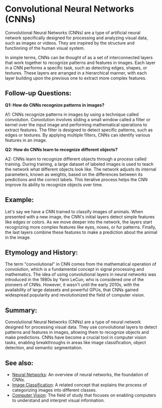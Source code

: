 # Convolutional Neural Networks (CNNs)

Convolutional Neural Networks (CNNs) are a type of artificial neural network
specifically designed for processing and analyzing visual data, such as images
or videos. They are inspired by the structure and functioning of the human
visual system.

In simple terms, CNNs can be thought of as a set of interconnected layers that
work together to recognize patterns and features in images. Each layer in a CNN
performs a specific task, such as detecting edges, shapes, or textures. These
layers are arranged in a hierarchical manner, with each layer building upon the
previous one to extract more complex features.

## Follow-up Questions:

**Q1: How do CNNs recognize patterns in images?**

A1: CNNs recognize patterns in images by using a technique called convolution.
Convolution involves sliding a small window called a filter or kernel over the
input image and performing mathematical operations to extract features. The
filter is designed to detect specific patterns, such as edges or textures. By
applying multiple filters, CNNs can identify various features in an image.

**Q2: How do CNNs learn to recognize different objects?**

A2: CNNs learn to recognize different objects through a process called training.
During training, a large dataset of labeled images is used to teach the network
what different objects look like. The network adjusts its internal parameters,
known as weights, based on the differences between its predictions and the
correct labels. This iterative process helps the CNN improve its ability to
recognize objects over time.

## Example:

Let's say we have a CNN trained to classify images of animals. When presented
with a new image, the CNN's initial layers detect simple features like edges or
colors. As we move deeper into the network, the layers start recognizing more
complex features like eyes, noses, or fur patterns. Finally, the last layers
combine these features to make a prediction about the animal in the image.

## Etymology and History:

The term "convolutional" in CNN comes from the mathematical operation of
convolution, which is a fundamental concept in signal processing and
mathematics. The idea of using convolutional layers in neural networks was
introduced in the 1980s by Yann LeCun, who is considered one of the pioneers of
CNNs. However, it wasn't until the early 2010s, with the availability of large
datasets and powerful GPUs, that CNNs gained widespread popularity and
revolutionized the field of computer vision.

## Summary:

Convolutional Neural Networks (CNNs) are a type of neural network designed for
processing visual data. They use convolutional layers to detect patterns and
features in images, allowing them to recognize objects and make predictions.
CNNs have become a crucial tool in computer vision tasks, enabling
breakthroughs in areas like image classification, object detection, and
semantic segmentation.

## See also:

- [Neural Networks](?concept=neural+networks&specialist_role=ML+Engineer&target_audience=Manager+without+much+technical+background):
  An overview of neural networks, the foundation of CNNs.
- [Image Classification](?concept=image+classification&specialist_role=ML+Engineer&target_audience=Manager+without+much+technical+background):
  A related concept that explains the process of categorizing images into
  different classes.
- [Computer Vision](?concept=computer+vision&specialist_role=ML+Engineer&target_audience=Manager+without+much+technical+background):
  The field of study that focuses on enabling computers to understand and
  interpret visual information.